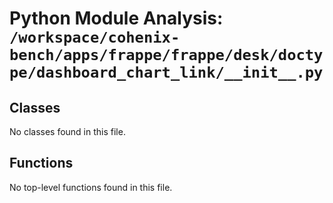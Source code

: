 # Python Module Analysis: `/workspace/cohenix-bench/apps/frappe/frappe/desk/doctype/dashboard_chart_link/__init__.py`

## Classes

No classes found in this file.


## Functions

No top-level functions found in this file.
